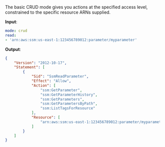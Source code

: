 
The basic CRUD mode gives you actions at the specified access level, constrained to the specific resource ARNs supplied.

**Input**:

```yaml
mode: crud
read:
- 'arn:aws:ssm:us-east-1:123456789012:parameter/myparameter'
```

**Output**:

```json
{
    "Version": "2012-10-17",
    "Statement": [
        {
            "Sid": "SsmReadParameter",
            "Effect": "Allow",
            "Action": [
                "ssm:GetParameter",
                "ssm:GetParameterHistory",
                "ssm:GetParameters",
                "ssm:GetParametersByPath",
                "ssm:ListTagsForResource"
            ],
            "Resource": [
                "arn:aws:ssm:us-east-1:123456789012:parameter/myparameter"
            ]
        }
    ]
}
```
